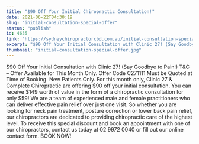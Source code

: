 ```yaml
---
title: "$90 Off Your Initial Chiropractic Consultation!"
date: 2021-06-22T04:30:19
slug: "initial-consultation-special-offer"
status: "publish"
id: 4635
link: "https://sydneychiropractorcbd.com.au/initial-consultation-special-offer/"
excerpt: "$90 Off Your Initial Consultation with Clinic 27! (Say Goodbye to Pain!) T&amp;C &#8211; Offer Available for This Month Only. Offer Code C271111 Must be Quoted at Time of Booking. New Patients Only. For this month only, Clinic 27 &amp; Complete Chiropractic are offering $90 off your initial consultation. You can receive $149 worth of [&hellip;]"
thumbnail: "initial-consultation-special-offer.jpg"
---
```


$90 Off Your Initial Consultation with Clinic 27! (Say Goodbye to Pain!) T&amp;C &#8211; Offer Available for This Month Only. Offer Code C271111 Must be Quoted at Time of Booking. New Patients Only. For this month only, Clinic 27 &amp; Complete Chiropractic are offering $90 off your initial consultation. You can receive $149 worth of value in the form of a chiropractic consultation for only $59! We are a team of experienced male and female practitioners who can deliver effective pain relief over just one visit. So whether you are looking for neck pain treatment, posture correction or lower back pain relief, our chiropractors are dedicated to providing chiropractic care of the highest level. To receive this special discount and book an appointment with one of our chiropractors, contact us today at 02 9972 0040 or fill out our online contact form. BOOK NOW!
